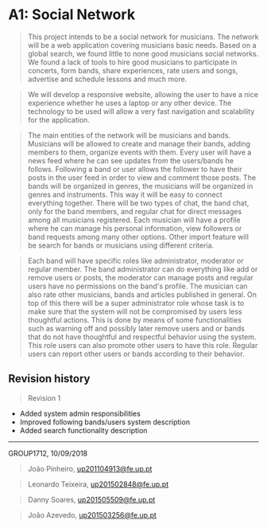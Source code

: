 # A1: Social Network

> This project intends to be a social network for musicians. The network will be a web application covering musicians basic needs. Based on a global search, we found little to none good musicians social networks. We found a lack of tools to hire good musicians to participate in concerts, form bands, share experiences, rate users and songs, advertise and schedule lessons and much more.

> We will develop a responsive website, allowing the user to have a nice experience whether he uses a laptop or any other device. The technology to be used will allow a very fast navigation and scalability for the application.

> The main entities of the network will be musicians and bands. Musicians will be allowed to create and manage their bands, adding members to them, organize events with them. Every user will have a news feed where he can see updates from the users/bands he follows. Following a band or user allows the follower to have their posts in the user feed in order to view and comment those posts. The bands will be organized in genres, the musicians will be organized in genres and instruments. This way it will be easy to connect everything together. There will be two types of chat, the band chat, only for the band members, and regular chat for direct messages among all musicians registered. Each musician will have a profile where he can manage his personal information, view followers or band requests among many other options. Other import feature will be search for bands or musicians using different criteria.

> Each band will have specific roles like administrator, moderator or regular member. The band administrator can do everything like add or remove users or posts, the moderator can manage posts and regular users have no permissions on the band's profile. The musician can also rate other musicians, bands and articles published in general.
On top of this there will be a super administrator role whose task is to make sure that the system will not be compromised by users less thoughtful actions. This is done by means of some functionalities such as warning off and possibly later remove users and or bands that do not have thoughtful and respectful behavior using the system. This role users can also promote other users to have this role. Regular users can report other users or bands according to their behavior.

## Revision history

> Revision 1
 * Added system admin responsibilities
 * Improved following bands/users system description
 * Added search functionality description

***

GROUP1712, 10/09/2018

> João Pinheiro, up201104913@fe.up.pt

> Leonardo Teixeira, up201502848@fe.up.pt

> Danny Soares, up201505509@fe.up.pt

> João Azevedo, up201503256@fe.up.pt
